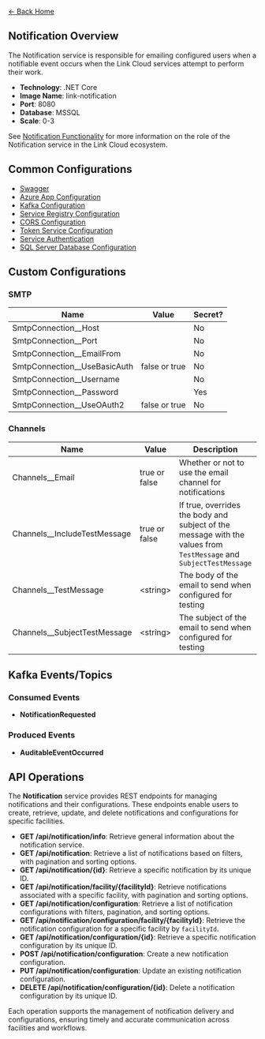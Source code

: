 ﻿[← Back Home](../README.md)

## Notification Overview

The Notification service is responsible for emailing configured users when a notifiable event occurs when the Link Cloud services attempt to perform their work.

- **Technology**: .NET Core
- **Image Name**: link-notification
- **Port**: 8080
- **Database**: MSSQL
- **Scale**: 0-3

See [Notification Functionality](../functionality/notifications.md) for more information on the role of the Notification service in the Link Cloud ecosystem.

## Common Configurations

* [Swagger](../config/csharp.md#swagger)
* [Azure App Configuration](../config/csharp.md#azure-app-config-environment-variables)
* [Kafka Configuration](../config/csharp.md#kafka)
* [Service Registry Configuration](../config/csharp.md#service-registry)
* [CORS Configuration](../config/csharp.md#cors)
* [Token Service Configuration](../config/csharp.md#token-service-settings)
* [Service Authentication](../config/csharp.md#service-authentication)
* [SQL Server Database Configuration](../config/csharp.md#sql-server-database)

## Custom Configurations

### SMTP

| Name                         | Value         | Secret? |
|------------------------------|---------------|---------|
| SmtpConnection__Host         |               | No      |
| SmtpConnection__Port         |               | No      |
| SmtpConnection__EmailFrom    |               | No      |
| SmtpConnection__UseBasicAuth | false or true | No      |
| SmtpConnection__Username     |               | No      |
| SmtpConnection__Password     |               | Yes     |
| SmtpConnection__UseOAuth2    | false or true | No      |

### Channels

| Name                         | Value         | Description                                                                                                        | Secret? |
|------------------------------|---------------|--------------------------------------------------------------------------------------------------------------------|---------|
| Channels__Email              | true or false | Whether or not to use the email channel for notifications                                                          | No      |
| Channels__IncludeTestMessage | true or false | If true, overrides the body and subject of the message with the values from `TestMessage` and `SubjectTestMessage` | No      |
| Channels__TestMessage        | \<string>     | The body of the email to send when configured for testing                                                          | No      |
| Channels__SubjectTestMessage | \<string>     | The subject of the email to send when configured for testing                                                       | No      |

## Kafka Events/Topics

### Consumed Events

- **NotificationRequested**

### Produced Events

- **AuditableEventOccurred**

## API Operations

The **Notification** service provides REST endpoints for managing notifications and their configurations. These endpoints enable users to create, retrieve, update, and delete notifications and configurations for specific facilities.

- **GET /api/notification/info**: Retrieve general information about the notification service.
- **GET /api/notification**: Retrieve a list of notifications based on filters, with pagination and sorting options.
- **GET /api/notification/{id}**: Retrieve a specific notification by its unique ID.
- **GET /api/notification/facility/{facilityId}**: Retrieve notifications associated with a specific facility, with pagination and sorting options.
- **GET /api/notification/configuration**: Retrieve a list of notification configurations with filters, pagination, and sorting options.
- **GET /api/notification/configuration/facility/{facilityId}**: Retrieve the notification configuration for a specific facility by `facilityId`.
- **GET /api/notification/configuration/{id}**: Retrieve a specific notification configuration by its unique ID.
- **POST /api/notification/configuration**: Create a new notification configuration.
- **PUT /api/notification/configuration**: Update an existing notification configuration.
- **DELETE /api/notification/configuration/{id}**: Delete a notification configuration by its unique ID.

Each operation supports the management of notification delivery and configurations, ensuring timely and accurate communication across facilities and workflows.
